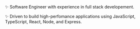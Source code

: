 

<!---
ermertP/ermertP is a ✨ special ✨ repository because its `README.md` (this file) appears on your GitHub profile.
You can click the Preview link to take a look at your changes.
--->

✨ Software Engineer with experience in full stack developement.

✨ Driven to build high-perfomance applications using JavaScript, TypeScript, React, Node, and Express. 



